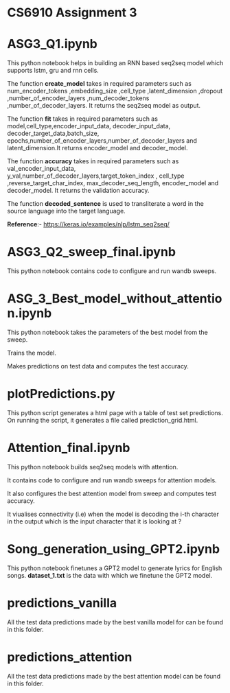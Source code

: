 # CS6910 Assignment 3

# ASG3_Q1.ipynb

This python notebook helps in building an RNN based seq2seq model which supports lstm, gru and rnn cells. 

The function **create_model** takes in required parameters such as num_encoder_tokens ,embedding_size ,cell_type ,latent_dimension ,dropout ,number_of_encoder_layers ,num_decoder_tokens ,number_of_decoder_layers. It returns the seq2seq model as output.

The function **fit** takes in required parameters such as model,cell_type,encoder_input_data, decoder_input_data, decoder_target_data,batch_size, epochs,number_of_encoder_layers,number_of_decoder_layers and latent_dimension.It returns encoder_model and decoder_model.

The function **accuracy** takes in required parameters such as val_encoder_input_data, y_val,number_of_decoder_layers,target_token_index , cell_type ,reverse_target_char_index, max_decoder_seq_length, encoder_model and decoder_model. It returns the validation accuracy.

The function **decoded_sentence** is used to transliterate a word in the source language into the target language.

**Reference**:- https://keras.io/examples/nlp/lstm_seq2seq/

# ASG3_Q2_sweep_final.ipynb
This python notebook contains code to configure and run wandb sweeps.

# ASG_3_Best_model_without_attention.ipynb
This python notebook takes the parameters of the best model from the sweep.

Trains the model.

Makes predictions on test data and computes the test accuracy.

# plotPredictions.py
This python script generates a html page with a table of test set predictions. On running the script, it generates a file called prediction_grid.html.

# Attention_final.ipynb
This python notebook builds seq2seq models with attention.

It contains code to configure and run wandb sweeps for attention models.

It also configures the best attention model from sweep and computes test accuracy.

It viualises connectivity (i.e) when the model is decoding the i-th character in the output which is the input character that it is looking at ?

# Song_generation_using_GPT2.ipynb

This python notebook finetunes a GPT2 model to generate lyrics for English songs.
**dataset_1.txt** is the data with which we finetune the GPT2 model.

# predictions_vanilla
All the test data predictions made by the best vanilla model for can be found in this folder. 

# predictions_attention
All the test data predictions made by the best attention model can be found in this folder.

